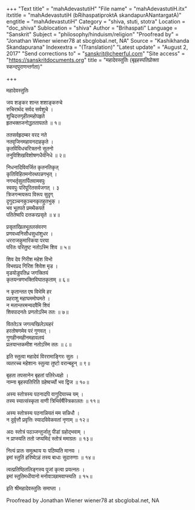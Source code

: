 +++
"Text title" = "mahAdevastutiH"
"File name" = "mahAdevastutiH.itx"
itxtitle = "mahAdevastutiH (bRihaspatiproktA skandapurANantargatA)"
engtitle = "mahAdevastutiH"
Category = "shiva, stuti, stotra"
Location = "doc_shiva"
Sublocation = "shiva"
Author = "Brihaspati"
Language = "Sanskrit"
Subject = "philosophy/hinduism/religion"
"Proofread by" = "Jonathan Wiener wiener78 at sbcglobal.net, NA"
Source = "Kashikhanda Skandapurana"
Indexextra = "(Translation)"
"Latest update" = "August 2, 2017"
"Send corrections to" = "sanskrit@cheerful.com"
"Site access" = "https://sanskritdocuments.org"
title = "महादेवस्तुतिः (बृइहस्पतिप्रोक्ता स्कन्दपुराणन्तर्गता)"

+++
  
 महादेवस्तुतिः   
  
जय शङ्कर शान्त शशाङ्करुचे  
रुचिरार्थद सर्वद सर्वशुचे ।  
शुचिदत्तगृहीतमहोपहृते  
हृतभक्तजनोद्धततापतते ॥ १॥  
  
ततसर्वहृदम्बर वरद नते  
नतवृजिनमहावनदाहकृते ।  
कृतविविधचरित्रतनो सुतनो  
तनुविशिखविशोषणधैर्यनिधे ॥ २॥  
  
निधनादिविवर्जित कृतनतिकृत्  
कृतिविहितमनोरथपन्नगभृत् ।  
नगभर्तृसुतार्पितवामवपुः  
स्ववपुः परिपूरितसर्वजगत् । ३  
त्रिजगन्मयरूप विरूप सुदृग्  
दृगुदञ्चनकुञ्चनकृतहुतभुक् ।  
भव भूतपते प्रमथैकपते  
पतितेष्वपि दत्तकरप्रसृते ॥ ४॥  
  
प्रसृताखिलभूतलसंवरण  
प्रणवध्वनिसौधसुधांशुधर ।  
धरराजकुमारिकया परया  
परितः परितुष्ट नतोऽस्मि शिव ॥ ५॥  
  
शिव देव गिरीश महेश विभो  
विभवप्रद गिरिश शिवेश मृड ।  
मृडयोडुपतिध्र जगत्त्रितयं  
कृतयन्त्रणभक्तिविघातकृताम् ॥ ६॥  
  
न कृतान्तत एष विभेमि हर  
प्रहराशु महाघममोघमते ।  
न मतान्तरमन्यदवैमि शिवं  
शिवपादनतेः प्रणतोऽस्मि ततः ॥ ७॥  
  
विततेऽत्र जगत्यखिलेऽघहरं  
हरतोषणमेव परं गुणवत् ।  
गुणहीनमहीनमहावलयं  
प्रलयान्तकमीश नतोऽस्मि ततः ॥ ८॥  
  
इति स्तुत्वा महादेवं विररामाङ्गिरः सुतः ।  
व्यतरच्च महेशानः स्तुत्या तुष्टो वरान्बहून् ॥ ९॥  
  
बृहता तपसानेन बृहतां पतिरेध्यहो ।  
नाम्ना बृहस्पतिरिति ग्रहेष्वर्च्यो भव द्विज ॥ १०॥  
  
अस्य स्तोत्रस्य पठनादपि वागुदियाच्च यम् ।  
तस्य स्यात्संस्कृता वाणी त्रिभिर्वर्षैस्त्रिकालतः ॥ ११॥  
  
अस्य स्तोत्रस्य पठनान्नियतं मम सन्निधौ ।  
न दुर्वृत्तौ प्रवृत्तिः स्यादविवेकवतां नृणाम् ॥ १२॥  
  
अदः स्तोत्रं पठञ्जन्तुर्जातु पीडां ग्रहोद्भवाम् ।  
न प्राप्स्यति ततो जप्यमिदं स्तोत्रं ममाग्रतः ॥ १३॥  
  
नित्यं प्रातः समुत्थाय यः पठिष्यति मानवः ।  
इमां स्तुतिं हरिष्येऽहं तस्य बाधाः सुदारुणाः ॥ १४॥  
  
त्वत्प्रतिष्ठितलिङ्गस्य पूजां कृत्वा प्रयत्नतः ।  
इमां स्तुतिमधीयानो मनोवाञ्छामवाप्स्यति ॥ १५॥  
  
इति श्रीमहादेवस्तुतिः समाप्ता ।  
  
Proofread by Jonathan Wiener wiener78 at sbcglobal.net, NA  
  

